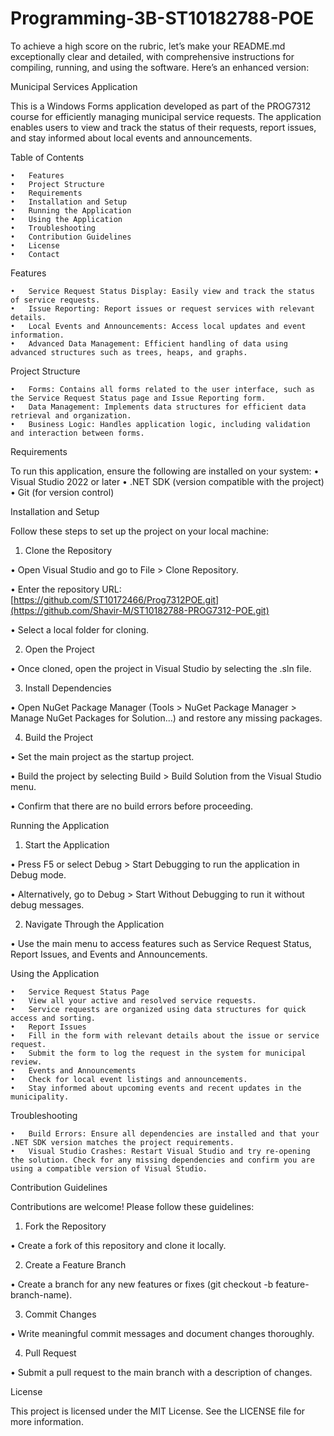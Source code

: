 # Programming-3B-ST10182788-POE
To achieve a high score on the rubric, let’s make your README.md exceptionally clear and detailed, with comprehensive instructions for compiling, running, and using the software. Here’s an enhanced version:

Municipal Services Application

This is a Windows Forms application developed as part of the PROG7312 course for efficiently managing municipal service requests. The application enables users to view and track the status of their requests, report issues, and stay informed about local events and announcements.

Table of Contents

	•	Features
	•	Project Structure
	•	Requirements
	•	Installation and Setup
	•	Running the Application
	•	Using the Application
	•	Troubleshooting
	•	Contribution Guidelines
	•	License
	•	Contact

Features

	•	Service Request Status Display: Easily view and track the status of service requests.
	•	Issue Reporting: Report issues or request services with relevant details.
	•	Local Events and Announcements: Access local updates and event information.
	•	Advanced Data Management: Efficient handling of data using advanced structures such as trees, heaps, and graphs.

Project Structure

	•	Forms: Contains all forms related to the user interface, such as the Service Request Status page and Issue Reporting form.
	•	Data Management: Implements data structures for efficient data retrieval and organization.
	•	Business Logic: Handles application logic, including validation and interaction between forms.

Requirements

To run this application, ensure the following are installed on your system:
	•	Visual Studio 2022 or later
	•	.NET SDK (version compatible with the project)
	•	Git (for version control)

Installation and Setup

Follow these steps to set up the project on your local machine:
1.	Clone the Repository
 
•	Open Visual Studio and go to File > Clone Repository.
 
•	Enter the repository URL: [https://github.com/ST10172466/Prog7312POE.git](https://github.com/Shavir-M/ST10182788-PROG7312-POE.git)

•	Select a local folder for cloning.
 
	
 2.	Open the Project
 
	
 •	Once cloned, open the project in Visual Studio by selecting the .sln file.
 
	
 3.	Install Dependencies
    
•	Open NuGet Package Manager (Tools > NuGet Package Manager > Manage NuGet Packages for Solution…) and restore any missing packages.
	
 4.	Build the Project
	
 •	Set the main project as the startup project.
	
 •	Build the project by selecting Build > Build Solution from the Visual Studio menu.
	
 •	Confirm that there are no build errors before proceeding.

Running the Application

1.	Start the Application
	
 •	Press F5 or select Debug > Start Debugging to run the application in Debug mode.
	
 •	Alternatively, go to Debug > Start Without Debugging to run it without debug messages.
 
2.	Navigate Through the Application

•	Use the main menu to access features such as Service Request Status, Report Issues, and Events and Announcements.

Using the Application

	•	Service Request Status Page
	•	View all your active and resolved service requests.
	•	Service requests are organized using data structures for quick access and sorting.
	•	Report Issues
	•	Fill in the form with relevant details about the issue or service request.
	•	Submit the form to log the request in the system for municipal review.
	•	Events and Announcements
	•	Check for local event listings and announcements.
	•	Stay informed about upcoming events and recent updates in the municipality.

Troubleshooting

	•	Build Errors: Ensure all dependencies are installed and that your .NET SDK version matches the project requirements.
	•	Visual Studio Crashes: Restart Visual Studio and try re-opening the solution. Check for any missing dependencies and confirm you are using a compatible version of Visual Studio.

Contribution Guidelines

Contributions are welcome! Please follow these guidelines:
1.	Fork the Repository

•	Create a fork of this repository and clone it locally.

2.	Create a Feature Branch

•	Create a branch for any new features or fixes (git checkout -b feature-branch-name).

3.	Commit Changes

•	Write meaningful commit messages and document changes thoroughly.

4.	Pull Request

•	Submit a pull request to the main branch with a description of changes.

License

This project is licensed under the MIT License. See the LICENSE file for more information.

